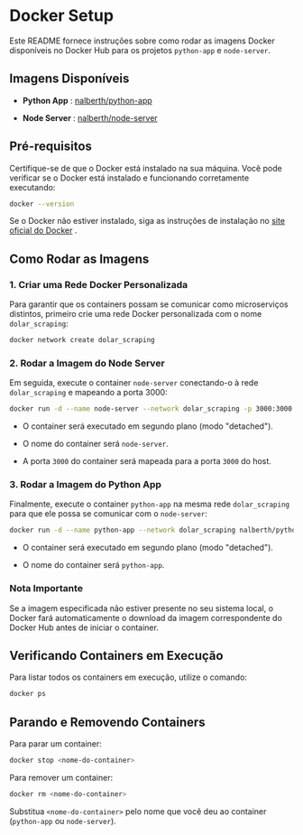 # Docker Setup 
Este README fornece instruções sobre como rodar as imagens Docker disponíveis no Docker Hub para os projetos `python-app` e `node-server`.
## Imagens Disponíveis 
 
- **Python App** : [nalberth/python-app](https://hub.docker.com/repository/docker/nalberth/python-app)
 
- **Node Server** : [nalberth/node-server](https://hub.docker.com/repository/docker/nalberth/node-server)

## Pré-requisitos 

Certifique-se de que o Docker está instalado na sua máquina. Você pode verificar se o Docker está instalado e funcionando corretamente executando:


```bash
docker --version
```
Se o Docker não estiver instalado, siga as instruções de instalação no [site oficial do Docker]() .
## Como Rodar as Imagens 

### 1. Criar uma Rede Docker Personalizada 
Para garantir que os containers possam se comunicar como microserviços distintos, primeiro crie uma rede Docker personalizada com o nome `dolar_scraping`:

```bash
docker network create dolar_scraping
```

### 2. Rodar a Imagem do Node Server 
Em seguida, execute o container `node-server` conectando-o à rede `dolar_scraping` e mapeando a porta 3000:

```bash
docker run -d --name node-server --network dolar_scraping -p 3000:3000 nalberth/node-server
```

- O container será executado em segundo plano (modo "detached").
 
- O nome do container será `node-server`.
 
- A porta `3000` do container será mapeada para a porta `3000` do host.

### 3. Rodar a Imagem do Python App 
Finalmente, execute o container `python-app` na mesma rede `dolar_scraping` para que ele possa se comunicar com o `node-server`:

```bash
docker run -d --name python-app --network dolar_scraping nalberth/python-app
```

- O container será executado em segundo plano (modo "detached").
 
- O nome do container será `python-app`.

### Nota Importante 

Se a imagem especificada não estiver presente no seu sistema local, o Docker fará automaticamente o download da imagem correspondente do Docker Hub antes de iniciar o container.

## Verificando Containers em Execução 

Para listar todos os containers em execução, utilize o comando:


```bash
docker ps
```

## Parando e Removendo Containers 

Para parar um container:


```bash
docker stop <nome-do-container>
```

Para remover um container:


```bash
docker rm <nome-do-container>
```
Substitua `<nome-do-container>` pelo nome que você deu ao container (`python-app` ou `node-server`).